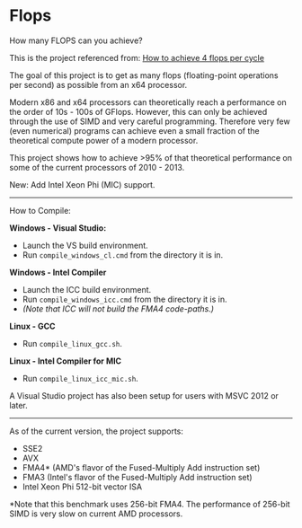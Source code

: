 Flops
=====

How many FLOPS can you achieve?

This is the project referenced from: [How to achieve 4 flops per cycle](http://stackoverflow.com/q/8389648/922184)

The goal of this project is to get as many flops (floating-point operations per second) as possible from an x64 processor.

Modern x86 and x64 processors can theoretically reach a performance on the order of 10s - 100s of GFlops.
However, this can only be achieved through the use of SIMD and very careful programming.
Therefore very few (even numerical) programs can achieve even a small fraction of the theoretical compute power of a modern processor.

This project shows how to achieve >95% of that theoretical performance on some of the current processors of 2010 - 2013.

New: Add Intel Xeon Phi (MIC) support.

-----

How to Compile:

**Windows - Visual Studio:**
 - Launch the VS build environment.
 - Run `compile_windows_cl.cmd` from the directory it is in.

**Windows - Intel Compiler**
 - Launch the ICC build environment.
 - Run `compile_windows_icc.cmd` from the directory it is in.
 - *(Note that ICC will not build the FMA4 code-paths.)*

**Linux - GCC**
 - Run `compile_linux_gcc.sh`.

**Linux - Intel Compiler for MIC**
 - Run `compile_linux_icc_mic.sh`.

A Visual Studio project has also been setup for users with MSVC 2012 or later.

-----

As of the current version, the project supports:
 - SSE2
 - AVX
 - FMA4* (AMD's flavor of the Fused-Multiply Add instruction set)
 - FMA3 (Intel's flavor of the Fused-Multiply Add instruction set)
 - Intel Xeon Phi 512-bit vector ISA

*Note that this benchmark uses 256-bit FMA4. The performance of 256-bit SIMD is very slow on current AMD processors.

